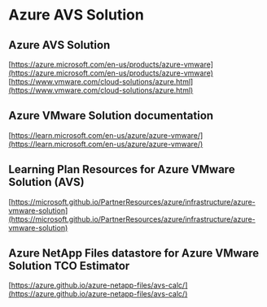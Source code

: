 # Azure AVS Solution

## Azure AVS Solution
[https://azure.microsoft.com/en-us/products/azure-vmware](https://azure.microsoft.com/en-us/products/azure-vmware) \
[https://www.vmware.com/cloud-solutions/azure.html](https://www.vmware.com/cloud-solutions/azure.html)

## Azure VMware Solution documentation
[https://learn.microsoft.com/en-us/azure/azure-vmware/](https://learn.microsoft.com/en-us/azure/azure-vmware/)

## Learning Plan Resources for Azure VMware Solution (AVS)
[https://microsoft.github.io/PartnerResources/azure/infrastructure/azure-vmware-solution](https://microsoft.github.io/PartnerResources/azure/infrastructure/azure-vmware-solution)

## Azure NetApp Files datastore for Azure VMware Solution TCO Estimator
[https://azure.github.io/azure-netapp-files/avs-calc/](https://azure.github.io/azure-netapp-files/avs-calc/)
